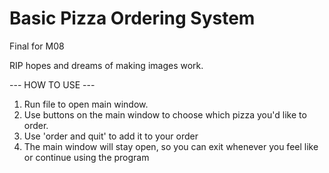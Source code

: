 # Basic Pizza Ordering System
Final for M08

RIP hopes and dreams of making images work.


--- HOW TO USE ---
1. Run file to open main window.
2. Use buttons on the main window to choose which pizza you'd like to order.
3. Use 'order and quit' to add it to your order
4. The main window will stay open, so you can exit whenever you feel like or continue using the program
